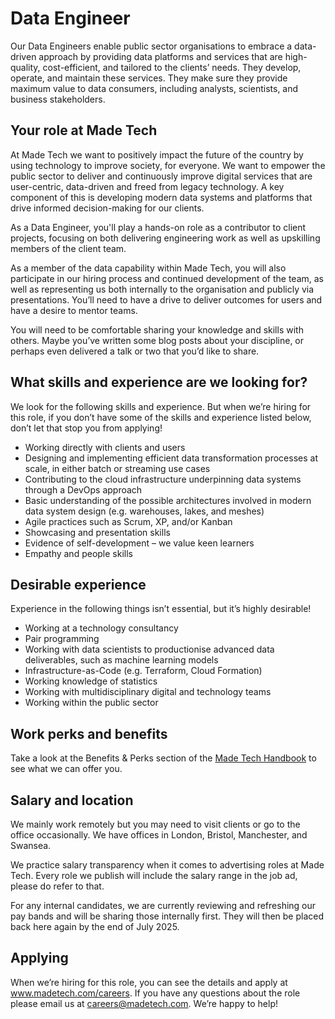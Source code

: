# Data Engineer

Our Data Engineers enable public sector organisations to embrace a data-driven approach by providing data platforms and services that are high-quality, cost-efficient, and tailored to the clients’ needs. They develop, operate, and maintain these services. They make sure they provide maximum value to data consumers, including analysts, scientists, and business stakeholders.

## Your role at Made Tech

At Made Tech we want to positively impact the future of the country by using technology to improve society, for everyone. We want to empower the public sector to deliver and continuously improve digital services that are user-centric, data-driven and freed from legacy technology. A key component of this is developing modern data systems and platforms that drive informed decision-making for our clients.

As a Data Engineer, you'll play a hands-on role as a contributor to client projects, focusing on both delivering engineering work as well as upskilling members of the client team.

As a member of the data capability within Made Tech, you will also participate in our hiring process and continued development of the team, as well as representing us both internally to the organisation and publicly via presentations. You’ll need to have a drive to deliver outcomes for users and have a desire to mentor teams.

You will need to be comfortable sharing your knowledge and skills with others. Maybe you’ve written some blog posts about your discipline, or perhaps even delivered a talk or two that you’d like to share.

## What skills and experience are we looking for?

We look for the following skills and experience. But when we’re hiring for this role, if you don’t have some of the skills and experience listed below, don’t let that stop you from applying! 

- Working directly with clients and users
- Designing and implementing efficient data transformation processes at scale, in either batch or streaming use cases
- Contributing to the cloud infrastructure underpinning data systems through a DevOps approach
- Basic understanding of the possible architectures involved in modern data system design (e.g. warehouses, lakes, and meshes)
- Agile practices such as Scrum, XP, and/or Kanban
- Showcasing and presentation skills
- Evidence of self-development – we value keen learners
- Empathy and people skills

## Desirable experience

Experience in the following things isn’t essential, but it’s highly desirable!

- Working at a technology consultancy
- Pair programming
- Working with data scientists to productionise advanced data deliverables, such as machine learning models
- Infrastructure-as-Code (e.g. Terraform, Cloud Formation)
- Working knowledge of statistics
- Working with multidisciplinary digital and technology teams
- Working within the public sector

## Work perks and benefits

Take a look at the Benefits & Perks section of the [Made Tech Handbook](https://github.com/madetech/handbook) to see what we can offer you. 

## Salary and location

We mainly work remotely but you may need to visit clients or go to the office occasionally. We have offices in London, Bristol, Manchester, and Swansea. 

We practice salary transparency when it comes to advertising roles at Made Tech. Every role we publish will include the salary range in the job ad, please do refer to that.

For any internal candidates, we are currently reviewing and refreshing our pay bands and will be sharing those internally first. They will then be placed back here again by the end of July 2025.

## Applying

When we’re hiring for this role, you can see the details and apply at www.madetech.com/careers. If you have any questions about the role please email us at [careers@madetech.com](mailto:careers@madetech.com). We’re happy to help!

